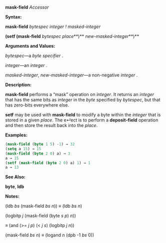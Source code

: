 **mask-field** *Accessor* 



**Syntax:** 



**mask-field** *bytespec integer ! masked-integer* 



**(setf (mask-field** *bytespec place***)** *new-masked-integer***)** 



**Arguments and Values:** 



*bytespec*—a *byte specifier* . 



*integer*—an *integer* . 



*masked-integer*, *new-masked-integer*—a non-negative *integer* . 



**Description:** 



**mask-field** performs a “mask” operation on *integer*. It returns an *integer* that has the same bits as *integer* in the *byte* specified by *bytespec*, but that has zero-bits everywhere else. 



**setf** may be used with **mask-field** to modify a byte within the *integer* that is stored in a given *place*. The e↵ect is to perform a **deposit-field** operation and then store the result back into the *place*. 



**Examples:**
```lisp
(mask-field (byte 1 5) -1) → 32 
(setq a 15) → 15 
(mask-field (byte 2 0) a) → 3 
a → 15 
(setf (mask-field (byte 2 0) a) 1) → 1 
a → 13 
```
**See Also:** 



**byte**, **ldb** 



**Notes:** 



(ldb *bs* (mask-field *bs n*)) ≡ (ldb *bs n*) 



(logbitp *j* (mask-field (byte *s p*) *n*)) 



≡ (and (&gt;= *j p*) (&lt; *j s*) (logbitp *j n*)) 



(mask-field *bs n*) ≡ (logand *n* (dpb -1 *bs* 0)) 







 



 



